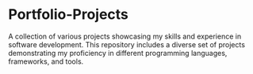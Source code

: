 # Portfolio-Projects
A collection of various projects showcasing my skills and experience in software development. This repository includes a diverse set of projects demonstrating my proficiency in different programming languages, frameworks, and tools.
